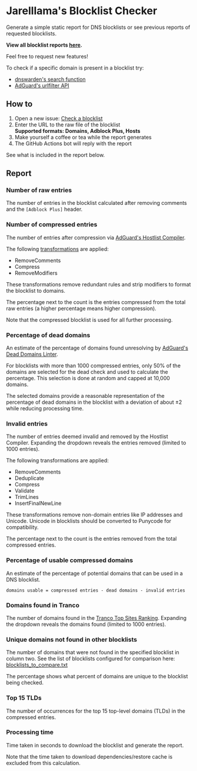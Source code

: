# Jarelllama's Blocklist Checker

Generate a simple static report for DNS blocklists or see previous reports of requested blocklists.

**View all blocklist reports [here](https://github.com/jarelllama/Blocklist-Checker/issues?q=is%3Aissue+label%3A%22report+generated%22).**

Feel free to request new features!

To check if a specific domain is present in a blocklist try:

* [dnswarden's search function](https://dnswarden.com/search.html)
* [AdGuard's urlfilter API](https://urlfilter.adtidy.org/#checkDomainInfo)

## How to

1. Open a new issue: [Check a blocklist](https://github.com/jarelllama/Blocklist-Checker/issues/new/choose)
2. Enter the URL to the raw file of the blocklist<br>
   **Supported formats: Domains, Adblock Plus, Hosts**
3. Make yourself a coffee or tea while the report generates
4. The GitHub Actions bot will reply with the report

See what is included in the report below.

## Report

### Number of raw entries

The number of entries in the blocklist calculated after removing comments and the `[Adblock Plus]` header.

### Number of compressed entries

The number of entries after compression via [AdGuard's Hostlist Compiler](https://github.com/AdguardTeam/HostlistCompiler).

The following [transformations](https://github.com/AdguardTeam/HostlistCompiler?tab=readme-ov-file#-transformations) are applied:

* RemoveComments
* Compress
* RemoveModifiers

These transformations remove redundant rules and strip modifiers to format the blocklist to domains.

The percentage next to the count is the entries compressed from the total raw entries (a higher percentage means higher compression).

Note that the compressed blocklist is used for all further processing.

### Percentage of dead domains

An estimate of the percentage of domains found unresolving by [AdGuard's Dead Domains Linter](https://github.com/AdguardTeam/DeadDomainsLinter).

For blocklists with more than 1000 compressed entries, only 50% of the domains are selected for the dead check and used to calculate the percentage. This selection is done at random and capped at 10,000 domains.

The selected domains provide a reasonable representation of the percentage of dead domains in the blocklist with a deviation of about ±2 while reducing processing time.

### Invalid entries

The number of entries deemed invalid and removed by the Hostlist Compiler. Expanding the dropdown reveals the entries removed (limited to 1000 entries).

The following transformations are applied:

* RemoveComments
* Deduplicate
* Compress
* Validate
* TrimLines
* InsertFinalNewLine

These transformations remove non-domain entries like IP addresses and Unicode. Unicode in blocklists should be converted to Punycode for compatibility.

The percentage next to the count is the entries removed from the total compressed entries.

### Percentage of usable compressed domains

An estimate of the percentage of potential domains that can be used in a DNS blocklist.

`domains usable = compressed entries - dead domains - invalid entries`

### Domains found in Tranco

The number of domains found in the [Tranco Top Sites Ranking](https://tranco-list.eu/). Expanding the dropdown reveals the domains found (limited to 1000 entries).

### Unique domains not found in other blocklists

The number of domains that were not found in the specified blocklist in column two. See the list of blocklists configured for comparison here: [blocklists_to_compare.txt](https://raw.githubusercontent.com/jarelllama/Blocklist-Checker/main/data/blocklists_to_compare.txt)

The percentage shows what percent of domains are unique to the blocklist being checked.

### Top 15 TLDs

The number of occurrences for the top 15 top-level domains (TLDs) in the compressed entries.

### Processing time

Time taken in seconds to download the blocklist and generate the report.

Note that the time taken to download dependencies/restore cache is excluded from this calculation.

